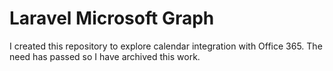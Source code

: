 # Laravel Microsoft Graph

I created this repository to explore calendar integration with Office 365. The need has passed so I have archived this work.